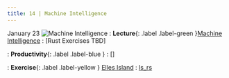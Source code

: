 ```yaml
---
title: 14 | Machine Intelligence
---
```



January 23
![Machine Intelligence](/bobs_new/assets/images/icons/14_machine-intelligence.png)
: **Lecture**{: .label .label-green }[Machine Intelligence](/bobs_new/lectures#14-machine-intelligence)
  : [Rust Exercises TBD]

: **Productivity**{: .label .label-blue } []()
  : []


: **Exercise**{: .label .label-yellow } [Elles Island](/bobs_new/exercises/#3-elles-island)
  : [ls_rs](https://github.com/dominikb1888/bobs_new/tree/main/exercises/ls_rs)




